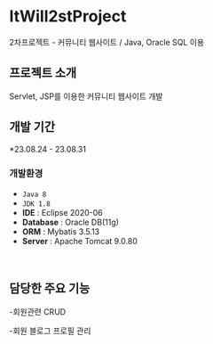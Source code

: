 # ItWill2stProject
2차프로젝트 - 커뮤니티 웹사이트 / Java, Oracle SQL 이용

## 프로젝트 소개

Servlet, JSP를 이용한 커뮤니티 웹사이트 개발 
<br>

## 개발 기간
*23.08.24 - 23.08.31
<br>

### 개발환경
- `Java 8`
- `JDK 1.8`
- **IDE** : Eclipse 2020-06
- **Database** : Oracle DB(11g)
- **ORM** : Mybatis 3.5.13
- **Server** : Apache Tomcat 9.0.80
<br>

## 담당한 주요 기능 
-회원관련 CRUD

-회원 블로그 프로필 관리







